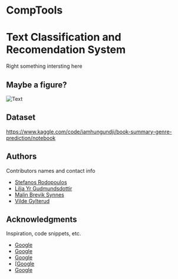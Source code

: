 # CompTools


# Text Classification and Recomendation System

Right something intersting here 

## Maybe a figure? 


![Text](/Users/stef_cm/Documents/GitHub/CompTools/figures/yes.jpeg "I was bored")



## Dataset

https://www.kaggle.com/code/iamhungundji/book-summary-genre-prediction/notebook

## Authors

Contributors names and contact info

* [Stefanos Rodopoulos](https://gist.github.com/StefRodopCodes94)
* [Lilja Yr Gudmundsdottir](https://github.com/liljayr)
* [Malin Brevik Synnes]()
* [Vilde Gylterud](https://github.com/vildegylterud)

## Acknowledgments

Inspiration, code snippets, etc.
* [Google](https://www.google.com)
* [Google](https://www.google.com)
* [Google](https://www.google.com)
* [[Google](https://www.google.com)
* [Google](https://www.google.com)
